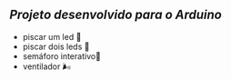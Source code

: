 ## *Projeto desenvolvido para o Arduino*

- piscar um led 🚨
- piscar dois leds 🔦
- semáforo interativo🚦
- ventilador 🌬️
